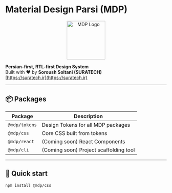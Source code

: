 # Material Design Parsi (MDP)

<p align="center">
  <img src="https://suratech.ir/logo-mdp.png" width="120" alt="MDP Logo" />
</p>

**Persian-first, RTL-first Design System**  
Built with ❤️ by **Soroush Soltani (SURATECH)**  
[https://suratech.ir](https://suratech.ir)

---

## 📦 Packages
| Package | Description |
|----------|-------------|
| `@mdp/tokens` | Design Tokens for all MDP packages |
| `@mdp/css` | Core CSS built from tokens |
| `@mdp/react` | (Coming soon) React Components |
| `@mdp/cli` | (Coming soon) Project scaffolding tool |

---

## 🚀 Quick start

```bash
npm install @mdp/css
